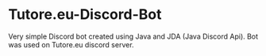 # Tutore.eu-Discord-Bot

Very simple Discord bot created using Java and JDA (Java Discord Api).
Bot was used on Tutore.eu discord server.
